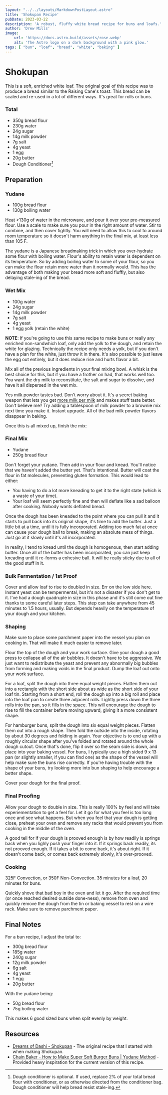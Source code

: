 ```yaml
---
layout: "../../layouts/MarkdownPostLayout.astro"
title: 'Shokupan Recipe'
pubDate: 2023-03-22
description: 'A robust, fluffy white bread recipe for buns and loafs.'
author: 'Drew Mills'
image:
    url: 'https://docs.astro.build/assets/rose.webp'
    alt: 'The Astro logo on a dark background with a pink glow.'
tags: [ "bun", "loaf", "bread", "white", "baking" ]
---
```


# Shokupan

This is a soft, enriched white loaf. The original goal of this recipe was to produce a bread similar to the Raising Cane's toast. This bread can be scaled and re-used in a lot of different ways. It's great for rolls or buns.

### Total

- 350g bread flour
- 230g water
- 24g sugar
- 14g milk powder
- 7g salt
- 4g yeast
- 1 egg
- 20g butter
- Dough Conditioner[^1]

## Preparation

### Yudane

- 100g bread flour
- 130g boiling water

Heat >130g of water in the microwave, and pour it over your pre-measured flour. Use a scale to make sure you pour in the right amount of water. Stir to combine, and then cover tightly. You will need to allow this to cool to around room temperature so it doesn't harm anything in the final mix, at least less than 105 F.

The yudane is a Japanese breadmaking trick in which you over-hydrate some flour with boiling water. Flour's ability to retain water is dependent on its temperature. So by adding boiling water to some of your flour, so you can make the flour retain more water than it normally would. This has the advantage of both making your bread more soft and fluffly, but also delaying stale-ing of the bread.

### Wet Mix

- 100g water
- 24g sugar
- 14g milk powder
- 7g salt
- 4g yeast
- 1 egg yolk (retain the white)

**NOTE**: If you're going to use this same recipe to make buns or really any enriched non-sandwhich loaf, only add the yolk to the dough, and retain the white for glazing. Technically the recipe only needs a yolk, but if you don't have a plan for the white, just throw it in there. It's also possible to just leave the egg out entirely, but it does reduce rise and hurts flavor a bit.

Mix all of the previous ingredients in your final mixing bowl. A whisk is the best choice for this, but if you have a frother on had, that works well too. You want the dry milk to reconstitute, the salt and sugar to dissolve, and have it all dispersed in the wet mix.

Yes milk powder tastes bad. Don't worry about it. It's a secret baking weapon that lets you get [more milk per milk](https://x.com/aedison/status/1382362893870587905) and makes stuff taste better. Don't believe me? Try adding a tablespoon of milk powder to a brownie mix next time you make it. Instant upgrade. All of the bad milk powder flavors disappear in baking.

Once this is all mixed up, finish the mix:

### Final Mix

- Yudane
- 250g bread flour

Don't forget your yudane. Then add in your flour and knead. You'll notice that we haven't added the butter yet. That's intentional. Butter will coat the flour in fat molecules, preventing gluten formation. This would lead to either:

- You having to do a lot more kneading to get it to the right state (which is a waste of your time).
- Your loaf will seem perfectly fine and then will deflate like a sad balloon after cooking. Nobody wants deflated bread.

Once the dough has been kneaded to the point where you can pull it and it starts to pull back into its original shape, it's time to add the butter. Just a little bit at a time, until it is fully incorporated. Adding too much fat at once can cause your dough ball to break, making an absolute mess of things. Just go at it slowly until it's all incorporated.

In reality, I tend to knead until the dough is homogenous, then start adding butter. Once all of the butter has been incorporated, you can just keep kneading until it re-forms a cohesive ball. It will be really sticky due to all of the good stuff in it.

### Bulk Fermentation / 1st Proof

Cover and allow loaf to rise to doubled in size. Err on the low side here. Instant yeast can be tempermental, but it's not a disaster if you don't get to it. I've had a dough quadruple in size in this phase and it's still come out fine thanks to some careful later steps. This step can take anywhere from 45 minutes to 1.5 hours, usually. But depends heavily on the temperature of your dough and your kitchen.

### Shaping

Make sure to place some parchment paper into the vessel you plan on cooking in. That will make it much easier to remove later.

Flour the top of the dough and your work surface. Give your dough a good press to collapse all of the air bubbles. It doesn't have to be aggressive. We just want to redistribute the yeast and prevent any abnormally big bubbles from forming and making voids in the final product. Dump the loaf out onto your work surface.

For a loaf, split the dough into three equal weight pieces. Flatten them out into a rectangle with the short side about as wide as the short side of your loaf tin. Starting from a short end, roll the dough up into a big roll and place into the loaf pan to create three adjacent rolls. Lightly press down the three rolls into the pan, so it fills in the space. This will encourage the dough to rise to fill the container before moving upward, giving it a more consistent shape.

For hamburger buns, split the dough into six equal weight pieces. Flatten them out into a rough shape. Then fold the outside into the inside, rotating by about 30 degrees and folding in again. Your objective is to end up with a roughly circular shape after you've folded and rotated around the whole dough cutout. Once that's done, flip it over so the seam side is down, and place into your baking vessel. For buns, I typically use a high sided 9 x 13 pan (or slightly smaller, if you can find one) as the shape of the vessel will help make sure the buns rise correctly. If you're having trouble with the shape of your buns, try looking more into bun shaping to help encourage a better shape.

Cover your dough for the final proof.

### Final Proofing

Allow your dough to double in size. This is really 100% by feel and will take experiementation to get a feel for. Let it go for what you feel is too long once and see what happens. But when you feel that your dough is getting close, preheat your oven and remove any racks that would prevent you from cooking in the middle of the oven.

A good tell for if your dough is prooved enough is by how readily is springs back when you lighly push your finger into it. If it springs back readily, its not prooved enough. If it takes a bit to come back, it's about right. If it doesn't come back, or comes back extremely slowly, it's over-prooved.

### Cooking

325F Convection, or 350F Non-Convection. 35 minutes for a loaf, 20 minutes for buns.

Quickly shove that bad boy in the oven and let it go. After the required time (or once reached desired outside done-ness), remove from oven and quickly remove the dough from the tin or baking vessel to rest on a wire rack. Make sure to remove parchment paper.

## Final Notes

For a bun recipe, I adjust the total to:

- 300g bread flour
- 185g water
- 240g sugar
- 12g milk powder
- 6g salt
- 4g yeast
- 1 egg
- 20g butter

With the yudane being:

- 50g bread flour
- 75g boiling water

This makes 6 good sized buns when split evenly by weight.

## Resources

- [Dreams of Dashi - Shokupan](https://www.dreamsofdashi.com/2023/01/shokupan.html) - The original recipe that I started with when making Shokupan.
- [Chain Baker - How to Make Super Soft Burger Buns | Yudane Method](https://www.chainbaker.com/yudane-buns/) - Provided heavy inspiration for the current version of this recipe.

[^1]: Dough conditioner is optional. If used, replace 2% of your total bread flour with conditioner, or as otherwise directed from the conditioner bag. Dough conditioner will help bread resist stale-ing.
